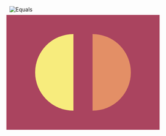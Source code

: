 ![Equals](https://cssbattle.dev/targets/31.png)

<div class="base">	
  <div class="circle ylw"></div>
  <div class="circle rng"></div>
</div>
<style>
  .base {
    width: 400px;
    height: 300px;
    display: flex;
    justify-content: center;
    align-items: center;
    transform: translate(-8px,-8px);
    background: #AA445F;
  }
  .circle {
    width: 100px;
    height: 200px;
    border-top-left-radius: 200px;
    border-bottom-left-radius: 200px;
  }
  .rng {
    transform: translate(25px) scaleX(-1);
    background: #E38F66;
  }
  .ylw {
    transform: translate(-25px) ;
    background: #F7EC7D;
  }
</style>